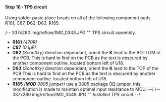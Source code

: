 #### Step 16 : TPS circuit ####

Using solder paste place beads on all of the following component pads R161, C87, D62, D63, R165.

/-- 337x260 img/reflow/IMG_0343.JPG "" TPS circuit assembly. 

- **R161** *(470R)*
- **C87**  *(0.1µF)* 
- **D62**  *(Schottky)* direction dependant, orient the **K** lead to the BOTTOM of the PCB. This is hard to find on the PCB as the text is obscured by another component outline. located bottom left of U18.
- **D63**  *(Schottky)* direction dependant, orient the **K** lead to the TOP of the PCB.This is hard to find on the PCB as the text is obscured by another component outline. located bottom left of U18.
- **R165** *(**MOD** 0805 jumper)* use a 0805 package 0&ohm; jumper, this modification is made to maintain optimal input resistance to MCU.
--/
/-- 337x260 img/reflow/IMG_0348.JPG "" *Installed TPS circuit.*--/
